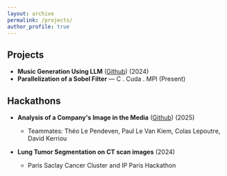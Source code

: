 ```yaml
---
layout: archive
permalink: /projects/
author_profile: true
---
```


## Projects  
* **Music Generation Using LLM** ([Github](https://github.com/fegounna/LLM-Fine-Tuning-for-Music-Generation)) (2024)  
* **Parallelization of a Sobel Filter** — C . Cuda . MPI (Present)  

## Hackathons  
* **Analysis of a Company's Image in the Media** ([Github](https://github.com/Trick5t3r/Xposure)) (2025)  
  * Teammates: Théo Le Pendeven, Paul Le Van Kiem, Colas Lepoutre, David Kerriou  

* **Lung Tumor Segmentation on CT scan images** (2024)  
  * Paris Saclay Cancer Cluster and IP Paris Hackathon  
